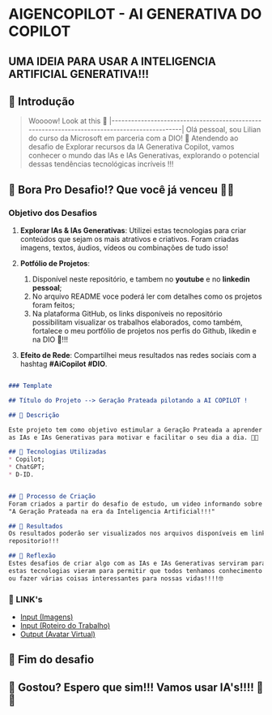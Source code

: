 # AIGENCOPILOT - AI GENERATIVA DO COPILOT 
## UMA IDEIA PARA USAR A INTELIGENCIA ARTIFICIAL GENERATIVA!!!

## 🚀 Introdução

> Woooow! Look at this 👀
> |---------------------------------------------------------------------------------------------|
Olá pessoal, sou Lilian do curso da Microsoft em parceria com a DIO! 🚀
Atendendo ao desafio de Explorar recursos da IA Generativa Copilot, vamos conhecer o mundo das IAs e IAs Generativas, explorando o potencial dessas tendências tecnológicas incríveis !!!

## 🎯 Bora Pro Desafio!? Que você já venceu 💪🤓

### Objetivo dos Desafios

1. **Explorar IAs & IAs Generativas**: Utilizei estas tecnologias para criar conteúdos que sejam os mais atrativos e criativos. Foram criadas imagens, textos, áudios, vídeos ou combinações de tudo isso!
      
2. **Potfólio de Projetos**:
    1. Disponível neste repositório, e tambem no **youtube** e no **linkedin pessoal**;
    2. No arquivo README voce poderá ler com detalhes como os projetos foram feitos;
    3. Na plataforma GitHub, os links disponíveis no repositório possibilitam visualizar os trabalhos elaborados,
       como também, fortalece o meu portfólio de projetos nos perfis do Github, likedin e na DIO 🚀!!!
3. **Efeito de Rede**: Compartilhei meus resultados nas redes sociais com a hashtag
 **#AiCopilot** **#DIO**.

```markdown

### Template

## Título do Projeto --> Geração Prateada pilotando a AI COPILOT !

## 📒 Descrição

Este projeto tem como objetivo estimular a Geração Prateada a aprender e utilizar
as IAs e IAs Generativas para motivar e facilitar o seu dia a dia. 💪🤓

## 🤖 Tecnologias Utilizadas
* Copilot;
* ChatGPT;
* D-ID.


## 🧐 Processo de Criação
Foram criados a partir do desafio de estudo, um video informando sobre o assunto em questão
"A Geração Prateada na era da Inteligencia Artificial!!!"

## 🚀 Resultados
Os resultados poderão ser visualizados nos arquivos disponíveis em links dentro deste
repositorio!!!

## 💭 Reflexão
Estes desafios de criar algo com as IAs e IAs Generativas serviram para entender como
estas tecnologias vieram para permitir que todos tenhamos conhecimento de como aprender
ou fazer várias coisas interessantes para nossas vidas!!!!🤓 

```

### 🎯 LINK's

- [Input (Imagens)](/exemplos/Input.md)
- [Input (Roteiro do Trabalho)](/exemplos/Roteiro.md)
- [Output (Avatar Virtual)](/exemplos/VIDEO.md)

## 🌌 Fim do desafio

## 🎯 Gostou? Espero que sim!!! Vamos usar IA's!!!! 💪🤓
